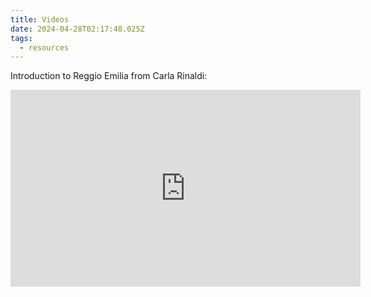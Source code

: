 ```yaml
---
title: Videos
date: 2024-04-28T02:17:48.025Z
tags:
  - resources
---
```

Introduction to Reggio Emilia from Carla Rinaldi:

<iframe width="560" height="315" src="https://www.youtube.com/embed/lWf9mBJ548k?si=wB5dc941GyevO3Y2" title="YouTube video player" frameborder="0" allow="accelerometer; autoplay; clipboard-write; encrypted-media; gyroscope; picture-in-picture; web-share" referrerpolicy="strict-origin-when-cross-origin" allowfullscreen></iframe>
 